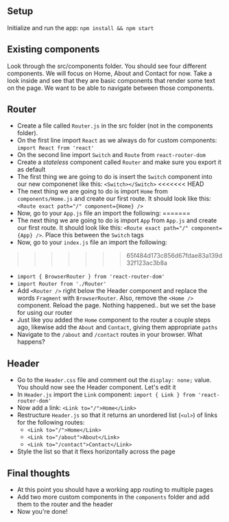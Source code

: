 ## Setup

Initialize and run the app: `npm install && npm start`

## Existing components

Look through the src/components folder. You should see four different components. We will focus on Home, About and Contact for now. Take a look inside and see that they are basic components that render some text on the page. We want to be able to navigate between those components.

## Router

- Create a file called `Router.js` in the src folder (not in the components folder).
- On the first line import `React` as we always do for custom components: `import React from 'react'`
- On the second line import `Switch` and `Route` from `react-router-dom`
- Create a _stateless_ component called `Router` and make sure you export it as default
- The first thing we are going to do is insert the `Switch` component into our new componenet
like this: `<Switch></Switch>`
<<<<<<< HEAD
- The next thing we are going to do is import `Home` from `components/Home.js` and create our first route. It should
look like this: `<Route exact path="/" component={Home} />`
- Now, go to your `App.js` file an import the following:
=======
- The next thing we are going to do is import `App` from `App.js` and create our first route. It should
look like this: `<Route exact path="/" component={App} />`. Place this between the `Switch` tags
- Now, go to your `index.js` file an import the following:
>>>>>>> 65f484d173c856d67fdae83a139d32f123ac3b8a
  - `import { BrowserRouter } from 'react-router-dom'`
  - `import Router from './Router'`
- Add `<Router />` right below the Header component and replace the words `Fragment` with `BrowserRouter`. Also, remove the `<Home />` component. Reload the page. Nothing happened.. but we set the base for using our router
- Just like you added the `Home` component to the router a couple steps ago, likewise add the `About` and `Contact`, giving them appropriate `paths`
- Navigate to the `/about` and `/contact` routes in your browser. What happens?

## Header

- Go to the `Header.css` file and comment out the `display: none;` value. You should now see the Header component. Let's edit it
- In `Header.js` import the `Link` component: `import { Link } from 'react-router-dom'`
- Now add a link: `<Link to="/">Home</Link>`
- Restructure `Header.js` so that it returns an unordered list (`<ul>`) of links for the following routes:
  - `<Link to="/">Home</Link>`
  - `<Link to="/about">About</Link>`
  - `<Link to="/contact">Contact</Link>`
- Style the list so that it flexs horizontally across the page

## Final thoughts 
- At this point you should have a working app routing to multiple pages
- Add two more custom components in the `components` folder and add them to the router and the header
- Now you're done!
